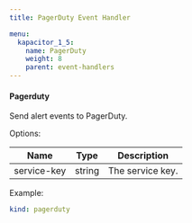 ```yaml
---
title: PagerDuty Event Handler

menu:
  kapacitor_1_5:
    name: PagerDuty
    weight: 8
    parent: event-handlers
---
```


#### Pagerduty

Send alert events to PagerDuty.

Options:

| Name        | Type   | Description      |
| ----        | ----   | -----------      |
| service-key | string | The service key. |

Example:

```yaml
kind: pagerduty
```
